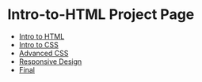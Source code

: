 # Intro-to-HTML Project Page

<ul>
    <li><a href="intro_to_html/index.html" target="_blank">Intro to HTML</a>
    </li>
    <li><a href="html5_intro_css/index.html" target="_blank">Intro to CSS</a>
    </li>
    <li><a href="advanced_css/index.html" target="_blank">Advanced CSS</a>
    </li>
    <li><a href="responsive/index.html" target="_blank">Responsive Design</a>
    </li>
    <li><a href="final/index.html" target="_blank">Final</a>
    </li>
</ul>